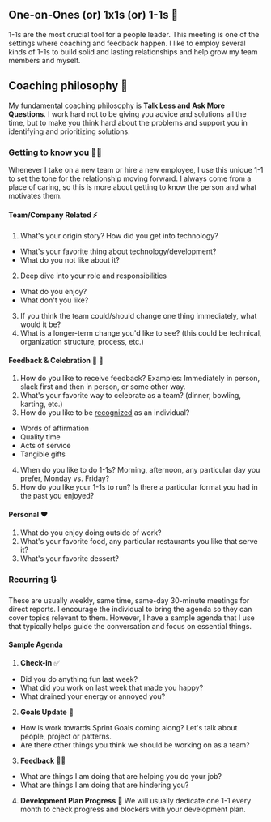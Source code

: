 ## One-on-Ones (or) 1x1s (or) 1-1s 🤝
1-1s are the most crucial tool for a people leader. This meeting is one of the settings where coaching and feedback happen. 
I like to employ several kinds of 1-1s to build solid and lasting relationships and help grow my team members and myself.

## Coaching philosophy 🧐
My fundamental coaching philosophy is **Talk Less and Ask More Questions**.
I work hard not to be giving you advice and solutions all the time, but to make you think hard about the 
problems and support you in identifying and prioritizing solutions.

### Getting to know you 👋🏽
Whenever I take on a new team or hire a new employee, I use this unique 1-1 to set the tone for the relationship moving forward. 
I always come from a place of caring, so this is more about getting to know the person and what motivates them.

#### Team/Company Related ⚡️
1. What's your origin story? How did you get into technology?
- What's your favorite thing about technology/development?
- What do you not like about it?
2. Deep dive into your role and responsibilities
- What do you enjoy?
- What don't you like?
3. If you think the team could/should change one thing immediately, what would it be?
4. What is a longer-term change you'd like to see? (this could be technical, organization structure, process, etc.)

#### Feedback & Celebration 🎉 🍾
1. How do you like to receive feedback? Examples: Immediately in person, slack first and then in person, or some other way.
2. What's your favorite way to celebrate as a team? (dinner, bowling, karting, etc.)
3. How do you like to be [recognized](https://stevenarmstrong.ca/uncategorized/capitalizing-clarity/) as an individual?
- Words of affirmation
- Quality time
- Acts of service
- Tangible gifts
4. When do you like to do 1-1s? Morning, afternoon, any particular day you prefer, Monday vs. Friday?
5. How do you like your 1-1s to run? Is there a particular format you had in the past you enjoyed?

#### Personal ❤️
1. What do you enjoy doing outside of work?
2. What's your favorite food, any particular restaurants you like that serve it?
3. What's your favorite dessert?

### Recurring 🔃
These are usually weekly, same time, same-day 30-minute meetings for direct reports. 
I encourage the individual to bring the agenda so they can cover topics relevant to them. 
However, I have a sample agenda that I use that typically helps guide the conversation and focus on essential things. 

#### Sample Agenda
1. **Check-in** ✅
- Did you do anything fun last week?
- What did you work on last week that made you happy?
- What drained your energy or annoyed you?

2. **Goals Update** 🎯
- How is work towards Sprint Goals coming along? Let's talk about people, project or patterns.
- Are there other things you think we should be working on as a team?

3. **Feedback** 🙌🏽
- What are things I am doing that are helping you do your job?
- What are things I am doing that are hindering you?

4. **Development Plan Progress** 🏅
We will usually dedicate one 1-1 every month to check progress and blockers with your development plan.

